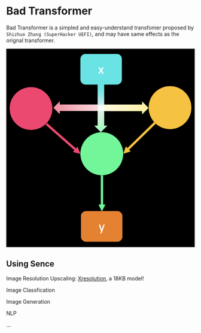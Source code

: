 # Bad Transformer

Bad Transformer is a simpled and easy-understand transfomer proposed by ```Shizhuo Zhang (SuperHacker UEFI)```, and may have same effects as the orignal transformer.

![Figure of Struct](figure.png)

## Using Sence

Image Resolution Upscaling: [Xresolution](https://github.com/UEFI-code/Xresolution), a 18KB model!

Image Classfication

Image Generation

NLP

...